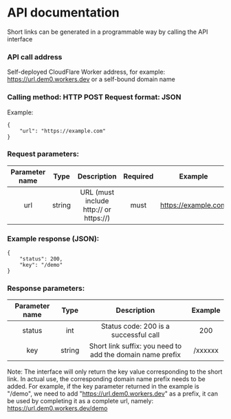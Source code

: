 

# API documentation
Short links can be generated in a programmable way by calling the API interface

### API call address

Self-deployed CloudFlare Worker address, for example: https://url.dem0.workers.dev or a self-bound domain name

### Calling method: HTTP POST Request format: JSON
Example:
````
{
	"url": "https://example.com"
}
````

### Request parameters:

|Parameter name|Type|Description|Required|Example|
| :----:| :----: | :----: | :----: | :----: |
| url | string | URL (must include http:// or https://) | must | https://example.com|

### Example response (JSON):

````
{
    "status": 200,
    "key": "/demo"
}
````

### Response parameters:
|Parameter name|Type|Description|Example|
| :----:| :----: | :----: | :----: |
|status|int| Status code: 200 is a successful call |200|	
|key|string| Short link suffix: you need to add the domain name prefix|/xxxxxx|

Note: The interface will only return the key value corresponding to the short link. In actual use, the corresponding domain name prefix needs to be added. For example, if the key parameter returned in the example is "/demo", we need to add "https://url.dem0.workers.dev" as a prefix, it can be used by completing it as a complete url, namely: https://url.dem0.workers.dev/demo

